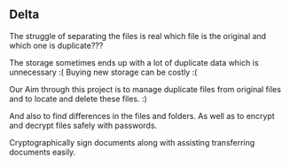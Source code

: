 ## Delta
The struggle of separating the files is real which file is the original and which one is duplicate???

The storage sometimes ends up with a lot of duplicate data which is unnecessary :( Buying new storage can be costly :(

Our Aim through this project is to manage duplicate files from original files and to locate and delete these files. :)

And also to find differences in the files and folders. As well as to encrypt and decrypt files safely with passwords.

Cryptographically sign documents along with assisting transferring documents easily.
